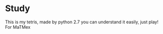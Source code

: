 Study
=====
This is my tetris, made by python 2.7
you can understand it easily, just play!
For MaTMex

